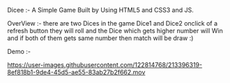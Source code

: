 Dicee :- A Simple Game Built by Using HTML5 and CSS3 and JS.

OverView :- there are two Dices in the game Dice1 and Dice2 onclick of a refresh button they will roll and 
the Dice which gets higher number will Win and if both of them gets same number then match will be draw :)

Demo :- 

https://user-images.githubusercontent.com/122814768/213396319-8ef818b1-9de4-45d5-ae55-83ab27b2f662.mov

